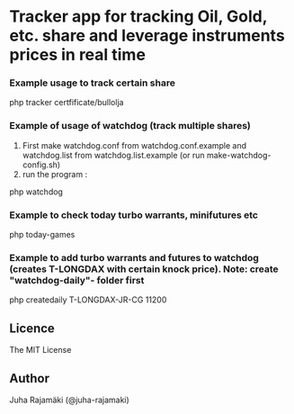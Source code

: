 # Tracker app for tracking Oil, Gold, etc. share and leverage instruments prices in real time



### Example usage to track certain share

php tracker certfificate/bullolja



### Example of usage of watchdog (track multiple shares)
1. First make watchdog.conf from watchdog.conf.example and watchdog.list from watchdog.list.example (or run make-watchdog-config.sh)
2. run the program :

php watchdog



### Example to check today turbo warrants, minifutures etc 

php today-games



### Example to add turbo warrants and futures to watchdog (creates T-LONGDAX with certain knock price). Note: create "watchdog-daily"- folder first

php createdaily T-LONGDAX-JR-CG 11200



## Licence

The MIT License


## Author

Juha Rajamäki (@juha-rajamaki)
